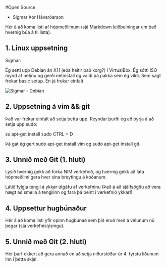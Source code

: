 #Open Source
+ Sigmar Þór Hávarðarson 

Hér á að koma listi af hópmeðlimum (sjá Markdown leiðbeiningar um það hvernig búa á til lista).

## 1. Linux uppsetning

Sigmar:

Ég setti upp Debian án X11 (eða heitir það xorg?) í VirtualBox. Ég sótti ISO mynd af netinu og gerði netinstall og valdi þá pakka sem ég vildi. Sem sagt frekar basic setup. En já frekar einfalt.

![Sigmar - Debian](https://dl-web.dropbox.com/get/Screenshots/Screenshot%202013-10-16%2022.03.33.png?w=AAA6sKFt-iry6wnuMgki2DvVnGtPrFbsmJP5C0GAhhWWJw)

## 2. Uppsetning á vim && git

Það var frekar einfalt að setja þetta upp. Reyndar þurfti ég að byrja á að setja upp sudo:

su
apt-get install sudo
CTRL + D

Þá gat ég gert sudo apt-get install vim og sudo apt-get install git.

## 3. Unnið með Git (1. hluti)

Lýsið hvernig gekk að forka NIM verkefnið, og hvernig gekk að láta hópmeðlimi gera hver sína breytingu á kóðanum.

Látið fylgja tengil á ykkar útgáfu af verkefninu (Það á að sjálfsögðu að vera hægt að smella á tengilinn og fara þá beint í verkefnið ykkar!)

## 4. Uppsettur hugbúnaður

Hér á að koma listi yfir opinn hugbúnað sem þið eruð með á vélunum nú þegar (sjá verkefnislýsingu).

## 5. Unnið með Git (2. hluti)

Hér þarf ekkert að gera annað en að setja niðurstöður úr 4. fyrstu liðunum inn í þetta skjal.

